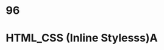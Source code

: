 # 96
# HTML_CSS (Inline Stylesss)A
<p style="color: blue; font_size: 20 px;"< styled paragraph<//P>

